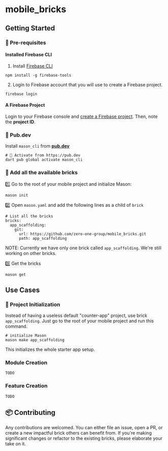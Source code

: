 # mobile_bricks

## Getting Started

### 🔖 Pre-requisites

#### Installed Firebase CLI

1. Install [Firebase CLI](https://firebase.flutter.dev/docs/cli)

```
npm install -g firebase-tools
```

2. Login to Firebase account that you will use to create a Firebase project.

```
firebase login
```

#### A Firebase Project

Login to your Firebase console and [create a Firebase project](https://console.firebase.google.com/u/0/). Then, note the **project ID**.

### 🎯 Pub.dev
Install `mason_cli` from **[pub.dev](https://pub.dev/packages/mason_cli)**

```
# 🎯 Activate from https://pub.dev
dart pub global activate mason_cli
```

### 🧱 Add all the available bricks

1️⃣ Go to the root of your mobile project and initialize Mason:

```
mason init
```

2️⃣ Open `mason.yaml` and add the following lines as a child of `brick`

```
# List all the bricks
bricks:
  app_scaffolding:
    git:
      url: https://github.com/zero-one-group/mobile_bricks.git
      path: app_scaffolding
```

NOTE: Currently we have only one brick called `app_scaffolding`. We're still working on other bricks.

3️⃣ Get the bricks

```
mason get
```

## Use Cases 

### 🚀 Project Initialization
Instead of having a useless default "counter-app" project, use brick `app_scaffolding`. Just go to the root of your mobile project and run this command.

```
# initialize Mason 
mason make app_scaffolding
```

This initializes the whole starter app setup.

### Module Creation

```
TODO
```

### Feature Creation

```
TODO
```

## 📦 Contributing
Any contributions are welcomed. You can either file an issue, open a PR, or create a new impactful brick others can benefit from.
If you're making significant changes or refactor to the existing bricks, please elaborate your take on it.








